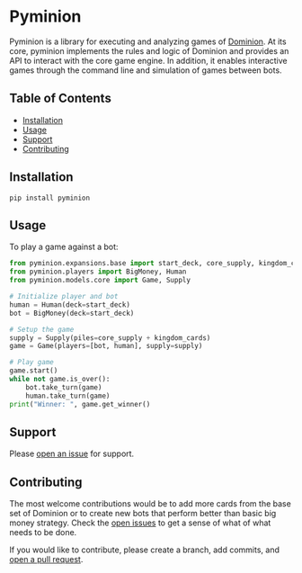 # Pyminion

Pyminion is a library for executing and analyzing games of [Dominion](https://www.riograndegames.com/games/dominion/). At its core, pyminion implements the rules and logic of Dominion and provides an API to interact with the core game engine. In addition, it enables interactive games through the command line and simulation of games between bots.

## Table of Contents

-   [Installation](#installation)
-   [Usage](#usage)
-   [Support](#support)
-   [Contributing](#contributing)

## Installation

```
pip install pyminion
```

## Usage

To play a game against a bot:

```python
from pyminion.expansions.base import start_deck, core_supply, kingdom_cards
from pyminion.players import BigMoney, Human
from pyminion.models.core import Game, Supply

# Initialize player and bot
human = Human(deck=start_deck)
bot = BigMoney(deck=start_deck)

# Setup the game
supply = Supply(piles=core_supply + kingdom_cards)
game = Game(players=[bot, human], supply=supply)

# Play game
game.start()
while not game.is_over():
    bot.take_turn(game)
    human.take_turn(game)
print("Winner: ", game.get_winner()

```

## Support

Please [open an issue](https://github.com/evanofslack/pyminion/issues/new) for support.

## Contributing

The most welcome contributions would be to add more cards from the base set of Dominion or to create new bots that perform better than basic big money strategy. Check the [open issues](https://github.com/evanofslack/pyminion/issues) to get a sense of what of what needs to be done.

If you would like to contribute, please create a branch, add commits, and [open a pull request](https://github.com/evanofslack/pyminion/pulls).

